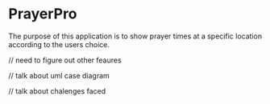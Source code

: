 # PrayerPro
The purpose of this application is to show prayer times at a specific location according to the users choice.

// need to figure out  other feaures


// talk about uml case diagram


//  talk about chalenges faced
